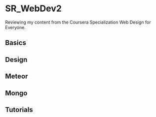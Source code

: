 # SR_WebDev2

Reviewing my content from the Coursera Specialization Web Design for Everyone.

## Basics

## Design

## Meteor

## Mongo

## Tutorials